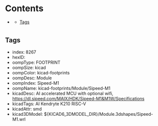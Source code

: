 



Contents
========

* [](#)
	* [Tags](#tags)

# 

## Tags

- index: 8267
- hexID: 
- oompType: FOOTPRINT
- oompSize: kicad
- oompColor: kicad-footprints
- oompDesc: Module
- oompIndex: Sipeed-M1
- oompName: kicad-footprints/Module/Sipeed-M1
- kicadDesc: AI accelerated MCU with optional wifi, https://dl.sipeed.com/MAIX/HDK/Sipeed-M1&M1W/Specifications
- kicadTags: AI Kendryte K210 RISC-V
- kicadAttr: smd
- kicad3DModel: ${KICAD6_3DMODEL_DIR}/Module.3dshapes/Sipeed-M1.wrl
